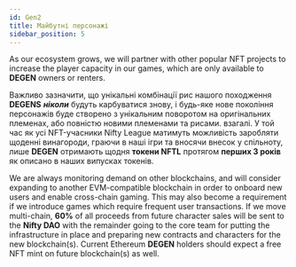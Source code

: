 ```yaml
---
id: Gen2
title: Майбутні персонажі
sidebar_position: 5
---
```


As our ecosystem grows, we will partner with other popular NFT projects to increase the player capacity in our games, which are only available to **DEGEN** owners or renters.

Важливо зазначити, що унікальні комбінації рис нашого походження **DEGENS** **_ніколи_** будуть карбуватися знову, і будь-яке нове покоління персонажів буде створено з унікальним поворотом на оригінальних племенах, або повністю новими племенами та рисами. взагалі. У той час як усі NFT-учасники Nifty League матимуть можливість заробляти щоденні винагороди, граючи в наші ігри та вносячи внесок у спільноту, лише **DEGEN** отримають щодня **токени NFTL** протягом **перших 3 років** як описано в наших випусках токенів.

We are always monitoring demand on other blockchains, and will consider expanding to another EVM-compatible blockchain in order to onboard new users and enable cross-chain gaming. This may also become a requirement if we introduce games which require frequent user transactions. If we move multi-chain, **60%** of all proceeds from future character sales will be sent to the **Nifty DAO** with the remainder going to the core team for putting the infrastructure in place and preparing new contracts and characters for the new blockchain(s). Current Ethereum **DEGEN** holders should expect a free NFT mint on future blockchain(s) as well.
